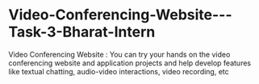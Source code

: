 # Video-Conferencing-Website---Task-3-Bharat-Intern
Video Conferencing Website : You can try your hands on the video conferencing website  and application projects and help develop features like textual chatting, audio-video interactions, video recording, etc
